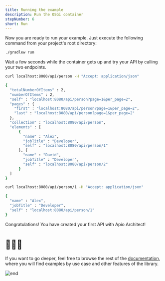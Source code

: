 ```yaml
---
title: Running the example
description: Run the OSGi container
stepNumber: 6
short: Run
---
```


Now you are ready to run your example. Just execute the following command from your project's root directory:

```bash
./gradlew run
```

Wait a few seconds while the container gets up and try your API by calling your two endpoints.

```bash /person
curl localhost:8080/api/person -H "Accept: application/json"

{
  "totalNumberOfItems" : 2,
  "numberOfItems" : 2,
  "self" : "localhost:8080/api/person?page=1&per_page=2",
  "pages" : {
    "first" : "localhost:8080/api/person?page=1&per_page=2",
    "last" : "localhost:8080/api/person?page=1&per_page=2"
  },
  "collection" : "localhost:8080/api/person",
  "elements" : [ 
      {
        "name" : "Alex",
        "jobTitle" : "Developer",
        "self" : "localhost:8080/api/person/1"
      }, {
        "name" : "David",
        "jobTitle" : "Developer",
        "self" : "localhost:8080/api/person/2"
      } 
  ]
}
```

```bash /person/{id}
curl localhost:8080/api/person/1 -H "Accept: application/json"

{
  "name" : "Alex",
  "jobTitle" : "Developer",
  "self" : "localhost:8080/api/person/1"
}
```

Congratulations! You have created your first API with Apio Architect!

# 🎉🎉🎉

If you want to go deeper, feel free to browse the rest of the [documentation](/docs/), where you will find examples by use case and other features of the library.

![end](/images/onboarding/the_end.gif)